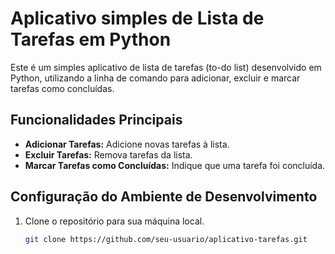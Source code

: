 # Aplicativo simples de Lista de Tarefas em Python

Este é um simples aplicativo de lista de tarefas (to-do list) desenvolvido em Python, utilizando a linha de comando para adicionar, excluir e marcar tarefas como concluídas.

## Funcionalidades Principais

- **Adicionar Tarefas:** Adicione novas tarefas à lista.
- **Excluir Tarefas:** Remova tarefas da lista.
- **Marcar Tarefas como Concluídas:** Indique que uma tarefa foi concluída.


## Configuração do Ambiente de Desenvolvimento

1. Clone o repositório para sua máquina local.
   ```bash
   git clone https://github.com/seu-usuario/aplicativo-tarefas.git
